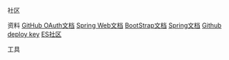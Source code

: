 社区

资料
[GitHub OAuth文档](https://developer.github.com/apps/building-github-apps/creating-a-github-app/)
[Spring Web文档](https://spring.io/guides/gs/serving-web-content/)
[BootStrap文档](https://v3.bootcss.com/components/#navbar-default)
[Spring文档](https://spring.io/guides)
[Github deploy key](https://developer.github.com/v3/guides/managing-deploy-keys/#deploy-keys)
[ES社区](https://elasticsearch.cn/explore)

工具
